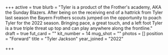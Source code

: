 +++
active = true
blurb = "Tyler is a product of the Frother's academy, AKA the Sunday Blazers. After being on the receiving end of a hattrick from Tyler last season the Bayern Frothers scouts jumped on the opportunity to poach Tyler for the 2022 season. Bringing pace, a great touch, and a left foot Tyler is a true triple threat up top and can play anywhere along the frontline."
draft = true
fut_card = ""
kit_number = 14
mug_shot = ""
photos = []
position = "Forward"
title = "Tyler Jackson"
year_joined = "2022"

+++
